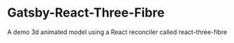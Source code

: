 # Gatsby-React-Three-Fibre
A demo 3d animated model using a React reconciler called react-three-fibre
